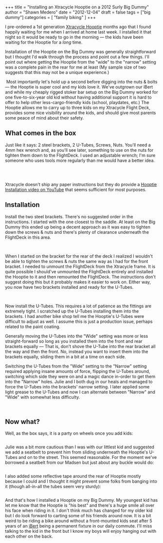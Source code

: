 +++
title = "Installing an Xtracycle Hooptie on a 2012 Surly Big Dummy"
author = "Shawn Medero"
date = "2012-12-04"
draft = false
tags = ["big dummy"]
categories = [ 
	"family biking"
]
+++

I pre-ordered a 1st generation [Xtracycle Hooptie][1] months ago that I found happily waiting for me when I arrived at home last week. I installed it that night so it would be ready to go in the morning — the kids have been waiting for the Hooptie for a _long_ time.

Installation of the Hooptie on the Big Dummy was generally straightforward but I thought I'd walk through the process and point out a few things. I'll point out where getting the Hooptie from the "wide" to the "narrow" setting was a complete pain in the rear for me at least (My sample size of two suggests that this may not be a unique experience.)

<img class="right thumbnail" src="/images/post/IMG_1585.jpg" alt=""> Most importantly let's hold up a second before digging into the nuts & bolts — the Hooptie is super cool and my kids love it. We've outgrown our iBert and while my cheaply rigged stoker bar setup on the Big Dummy worked for one five-to-six-year old kid without having additional support it is hard to offer to help other less-cargo-friendly kids (school, playdates, etc.) The Hooptie allows me to carry up to three kids on my Xtracycle Flight Deck, provides some nice visibility around the kids, and should give most parents some peace of mind about their safety.

## What comes in the box

Just like it says: 2 steel brackets, 2 U-Tubes, Screws, Nuts. You'll need a 4mm hex wrench and, as you'll see later, something to use on the nuts for tighten them down to the FlightDeck. I used an adjustable wrench; I'm sure someone who uses tools more regularly than me would have a better idea.

<!-- image -->
<div class="gallery row grid2">
<img class="" src="/images/post/IMG_1582.jpg" alt="">
<img class="" src="/images/post/IMG_1583.jpg" alt="">
</div>
<div class="gallery row grid2">
<img class="" src="/images/post/IMG_1587.jpg" alt="">
<img class="" src="/images/post/IMG_1586.jpg" alt="">
</div>

Xtracycle doesn't ship any paper instructions but they do provide a [Hooptie Installation video on YouTube][2] that seems sufficient for most purposes.

## Installation

Install the two steel brackets. There's no suggested order in the instructions. I started with the one closest to the saddle. At least on the Big Dummy this ended up being a decent approach as it was easy to tighten down the screws & nuts and there's plenty of clearance underneath the FlightDeck in this area.

<!-- image -->
<div class="gallery row grid2">
<img class="" src="/images/post/IMG_1592.jpg" alt="">
<img class="" src="/images/post/IMG_1588.jpg" alt="">
</div>

When I started on the bracket for the rear of the deck I realized I wouldn't be able to tighten the screws & nuts the same way as I had for the front bracket. I needed to unmount the FlightDeck from the Xtracycle frame. It is quite possible I should've unmounted the FlightDeck entirely and installed the Hooptie to it and then remounted the FlightDeck. The instructions don't suggest doing this but it probably makes it easier to work on. Either way, you now have two brackets installed and ready for the U-Tubes.

<!-- image -->
<div class="gallery row grid3">
<img class="" src="/images/post/IMG_1596.jpg" alt="">
<img class="" src="/images/post/IMG_1594.jpg" alt="">
<img class="" src="/images/post/IMG_1597.jpg" alt="">
</div>

Now install the U-Tubes. This requires a lot of patience as the fittings are extremely tight. I scratched up the U-Tubes installing them into the brackets. I had another bike shop tell me the Hooptie's U-Tubes were difficult to adjust as well. I assume this is just a production issue, perhaps related to the paint coating.

Generally moving the U-Tubes into the "Wide" setting was more or less straight-forward so long as you installed them into the front and rear brackets equally — That is, don't shove the U-Tube into the rear bracket all the way and then the front. No, instead you want to insert them into the brackets equally, sliding them in a bit at a time on each side.

Switching the U-Tubes from the "Wide" setting to the "Narrow" setting required applying insane amounts of force, flipping the U-Tubes around, switching which side they were on and a magic dance in-order to get them into the "Narrow" holes. Julie and I both dug in our heals and managed to force the U-Tubes into the brackets' narrow setting. I later applied some light grease to the U-Tubes and now I can alternate between "Narrow" and "Wide" with somewhat less difficulty.

<!-- image -->
<div class="gallery row grid3">
<img class="" src="/images/post/IMG_1599.jpg" alt="">
<img class="" src="/images/post/IMG_1600.jpg" alt="">
<img class="" src="/images/post/IMG_1601.jpg" alt="">
</div>

## Now what?

Well, as the box says, it is a party on wheels once you add kids:

<!-- image -->
<img class="" src="/images/post/IMG_1606.jpg" alt="">

Julie was a bit more cautious than I was with our littlest kid and suggested we add a seatbelt to prevent him from sliding underneath the Hooptie's U-Tubes and on to the street. This seemed reasonable. For the moment we've borrowed a seatbelt from our Madsen but just about any buckle would do:

<!-- image -->
<img class="" src="/images/post/IMG_1613.jpg" alt="">

I also added some reflective tape around the rear of Hooptie mostly because I could and I thought it might prevent some folks from banging into it (though all-in-all the tubes seem very sturdy):

<!-- image -->
<a href="https://twitter.com/familyride/status/273485420585693184/photo/1"><img class="" src="/images/post/A8udioHCMAAbtUn.jpeg" alt=""></a>

And that's how I installed a Hooptie on my Big Dummy. My youngest kid has let me know that the Hooptie is "his best" and there's a huge smile all over his face when riding in it. I don't think much has changed for my older kid but I do look forward to carting some of his friends around now. It is a bit weird to be riding a bike around without a front-mounted kids seat after 5 years of an [iBert][3] being a permanent fixture in our daily commute. I'll miss talking to the kid in the front but I know my boys will enjoy hanging out with each other on the back.

[1]: http://www.xtracycle.com/cargo-bicycles/xtracycle-cargo-accessories/kids-and-family/hooptie.html
[2]: http://www.youtube.com/watch?feature=player_embedded&v=ZegZIjVk8X8
[3]: http://www.ibertinc.com/
